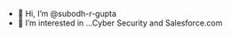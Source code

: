 - 👋 Hi, I’m @subodh-r-gupta
- 👀 I’m interested in ...Cyber Security and Salesforce.com

<!---
subodh-r-gupta/subodh-r-gupta is a ✨ special ✨ repository because its `README.md` (this file) appears on your GitHub profile.
You can click the Preview link to take a look at your changes.
--->
